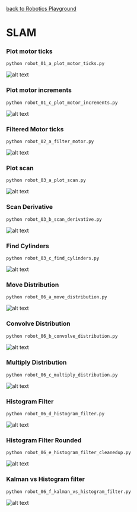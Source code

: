 [back to Robotics Playground](https://github.com/sandeepgogadi/Robotics-Playground)

# SLAM

### Plot motor ticks
`python robot_01_a_plot_motor_ticks.py`

![alt text](https://github.com/sandeepgogadi/Python-SLAM/blob/master/images/plot_motor_ticks.png "Plot motor ticks")

### Plot motor increments
`python robot_01_c_plot_motor_increments.py`

![alt text](https://github.com/sandeepgogadi/Python-SLAM/blob/master/images/plot_motor_increments.png "Plot motor increments")

### Filtered Motor ticks
`python robot_02_a_filter_motor.py`

![alt text](https://github.com/sandeepgogadi/Python-SLAM/blob/master/images/filtered_motor_ticks.png "Filtered motor ticks")

### Plot scan
`python robot_03_a_plot_scan.py`

![alt text](https://github.com/sandeepgogadi/Python-SLAM/blob/master/images/plot_scan.png "Plot scan")

### Scan Derivative
`python robot_03_b_scan_derivative.py`

![alt text](https://github.com/sandeepgogadi/Python-SLAM/blob/master/images/scan_derivative.png "Scan derivative")

### Find Cylinders
`python robot_03_c_find_cylinders.py`

![alt text](https://github.com/sandeepgogadi/Python-SLAM/blob/master/images/find_cylinders.png "Find Cylinders")

### Move Distribution
`python robot_06_a_move_distribution.py`

![alt text](https://github.com/sandeepgogadi/Python-SLAM/blob/master/images/move_distribution.png "Move Distribution")

### Convolve Distribution
`python robot_06_b_convolve_distribution.py`

![alt text](https://github.com/sandeepgogadi/Python-SLAM/blob/master/images/convolve_distribution.png "Convolve Distribution")

### Multiply Distribution
`python robot_06_c_multiply_distribution.py`

![alt text](https://github.com/sandeepgogadi/Python-SLAM/blob/master/images/multiply_distribution.png "Multiply Distribution")

### Histogram Filter
`python robot_06_d_histogram_filter.py`

![alt text](https://github.com/sandeepgogadi/Python-SLAM/blob/master/images/histogram_filter.png "Histogram Filter")

### Histogram Filter Rounded
`python robot_06_e_histogram_filter_cleanedup.py`

![alt text](https://github.com/sandeepgogadi/Python-SLAM/blob/master/images/histogram_filter_rounded.png "Histogram Filter Rounded")

### Kalman vs Histogram filter
`python robot_06_f_kalman_vs_histogram_filter.py`

![alt text](https://github.com/sandeepgogadi/Python-SLAM/blob/master/images/kalman_vs_histogram_filter.png "Kalman vs Histogram Filter")
